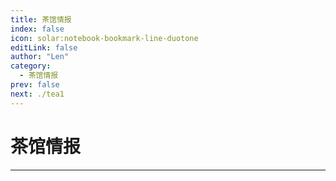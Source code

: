 ```yaml
---
title: 茶馆情报
index: false
icon: solar:notebook-bookmark-line-duotone
editLink: false
author: "Len"
category:
  - 茶馆情报
prev: false
next: ./tea1
---
```


#     茶馆情报

------

<Catalog />
